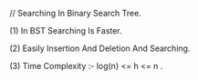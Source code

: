// Searching In Binary Search Tree. 

(1) In BST Searching Is Faster.

(2) Easily Insertion And Deletion And Searching. 

(3) Time Complexity :- log(n) <= h <= n .


















